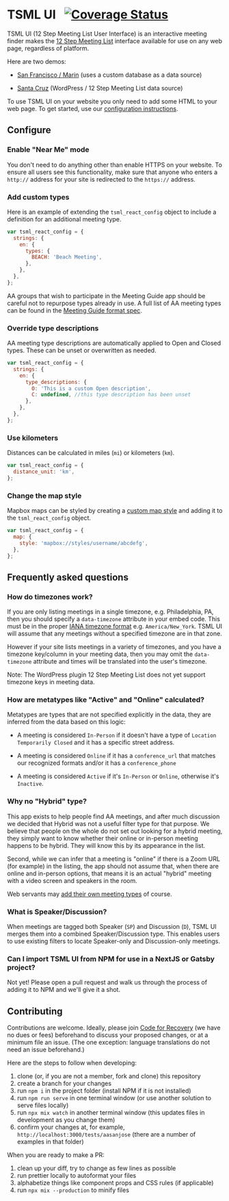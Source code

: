 # TSML UI &nbsp; [![Coverage Status](https://coveralls.io/repos/github/code4recovery/tsml-ui/badge.svg?branch=main)](https://coveralls.io/github/code4recovery/tsml-ui?branch=main)

TSML UI (12 Step Meeting List User Interface) is an interactive meeting finder makes the [12 Step Meeting List](https://github.com/code4recovery/12-step-meeting-list) interface available for use on any web page, regardless of platform.

Here are two demos:

- [San Francisco / Marin](https://aasfmarin.org/meetings) (uses a custom database as a data source)

- [Santa Cruz](https://aasantacruz.org/meeting-guide/) (WordPress / 12 Step Meeting List data source)

To use TSML UI on your website you only need to add some HTML to your web page. To get started, use our [configuration instructions](https://tsml-ui.code4recovery.org).

## Configure

### Enable "Near Me" mode

You don't need to do anything other than enable HTTPS on your website. To ensure all users see this functionality, make sure that anyone who enters a `http://` address for your site is redirected to the `https://` address.

### Add custom types

Here is an example of extending the `tsml_react_config` object to include a definition for an additional meeting type.

```js
var tsml_react_config = {
  strings: {
    en: {
      types: {
        BEACH: 'Beach Meeting',
      },
    },
  },
};
```

AA groups that wish to participate in the Meeting Guide app should be careful not to repurpose types already in use. A full list of AA meeting types can be found in the [Meeting Guide format spec](https://github.com/code4recovery/spec).

### Override type descriptions

AA meeting type descriptions are automatically applied to Open and Closed types. These can be unset or overwritten as needed.

```js
var tsml_react_config = {
  strings: {
    en: {
      type_descriptions: {
        O: 'This is a custom Open description',
        C: undefined, //this type description has been unset
      },
    },
  },
};
```

### Use kilometers

Distances can be calculated in miles (`mi`) or kilometers (`km`).

```js
var tsml_react_config = {
  distance_unit: 'km',
};
```

### Change the map style

Mapbox maps can be styled by creating a [custom map style](https://docs.mapbox.com/studio-manual/guides/map-styling/) and adding it to the `tsml_react_config` object.

```js
var tsml_react_config = {
  map: {
    style: 'mapbox://styles/username/abcdefg',
  },
};
```

## Frequently asked questions

### How do timezones work?

If you are only listing meetings in a single timezone, e.g. Philadelphia, PA, then you should specify a `data-timezone` attribute in your embed code. This must be in the proper [IANA timezone format](https://en.wikipedia.org/wiki/List_of_tz_database_time_zones) e.g. `America/New_York`. TSML UI will assume that any meetings without a specified timezone are in that zone.

However if your site lists meetings in a variety of timezones, and you have a timezone key/column in your meeting data, then you may omit the `data-timezone` attribute and times will be translated into the user's timezone.

Note: The WordPress plugin 12 Step Meeting List does not yet support timezone keys in meeting data.

### How are metatypes like "Active" and "Online" calculated?

Metatypes are types that are not specified explicitly in the data, they are inferred from the data based on this logic:

- A meeting is considered `In-Person` if it doesn't have a type of `Location Temporarily Closed` and it has a specific street address.

- A meeting is considered `Online` if it has a `conference_url` that matches our recognized formats and/or it has a `conference_phone`

- A meeting is considered `Active` if it's `In-Person` or `Online`, otherwise it's `Inactive`.

### Why no "Hybrid" type?

This app exists to help people find AA meetings, and after much discussion we decided that Hybrid was not a useful filter type for that purpose. We believe that people on the whole do not set out looking for a hybrid meeting, they simply want to know whether their online or in-person meeting happens to be hybrid. They will know this by its appearance in the list.

Second, while we can infer that a meeting is "online" if there is a Zoom URL (for example) in the listing, the app should not assume that, when there are online and in-person options, that means it is an actual "hybrid" meeting with a video screen and speakers in the room.

Web servants may [add their own meeting types](#add-custom-types) of course.

### What is Speaker/Discussion?

When meetings are tagged both Speaker (`SP`) and Discussion (`D`), TSML UI merges them into a combined Speaker/Discussion type. This enables users to use existing filters to locate Speaker-only and Discussion-only meetings.

### Can I import TSML UI from NPM for use in a NextJS or Gatsby project?

Not yet! Please open a pull request and walk us through the process of adding it to NPM and we'll give it a shot.

## Contributing

Contributions are welcome. Ideally, please join [Code for Recovery](https://code4recovery.org/) (we have no dues or fees) beforehand to discuss your proposed changes, or at a minimum file an issue. (The one exception: language translations do not need an issue beforehand.)

Here are the steps to follow when developing:

1. clone (or, if you are not a member, fork and clone) this repository
1. create a branch for your changes
1. run `npm i` in the project folder (install NPM if it is not installed)
1. run `npm run serve` in one terminal window (or use another solution to serve files locally)
1. run `npx mix watch` in another terminal window (this updates files in development as you change them)
1. confirm your changes at, for example, `http://localhost:3000/tests/aasanjose` (there are a number of examples in that folder)

When you are ready to make a PR:

1. clean up your diff, try to change as few lines as possible
1. run prettier locally to autoformat your files
1. alphabetize things like component props and CSS rules (if applicable)
1. run `npx mix --production` to minify files

```

```
